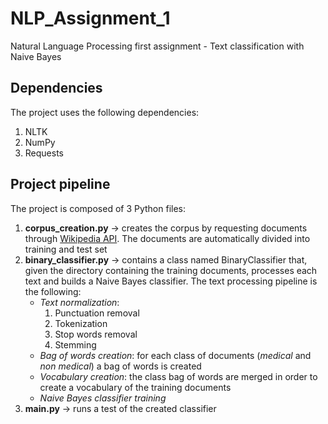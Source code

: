 # NLP_Assignment_1
Natural Language Processing first assignment - Text classification with Naive Bayes

## Dependencies
The project uses the following dependencies: 
1. NLTK
2. NumPy
3. Requests

## Project pipeline
The project is composed of 3 Python files:
1. **corpus_creation.py** -> creates the corpus by requesting documents through 
[Wikipedia API](https://www.mediawiki.org/wiki/API:Main_page). The documents are automatically divided into training and
test set
2. **binary_classifier.py** -> contains a class named BinaryClassifier that, given the directory containing the training
documents, processes each text and builds a Naive Bayes classifier. The text processing pipeline is the following:
    * _Text normalization_:
      1. Punctuation removal
      2. Tokenization
      3. Stop words removal
      4. Stemming
    * _Bag of words creation_: for each class of documents (_medical_ and _non medical_) a bag of words is created
    * _Vocabulary creation_: the class bag of words are merged in order to create a vocabulary of the training documents
    * _Naive Bayes classifier training_
3. **main.py** -> runs a test of the created classifier